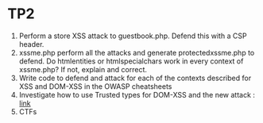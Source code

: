 # TP2

1) Perform a store XSS attack to guestbook.php. Defend
   this with a CSP header.
2) xssme.php perform all the attacks and generate
   protectedxssme.php to defend.
   Do htmlentities or htmlspecialchars work in every context of
   xssme.php? If not, explain and correct.
3) Write code to defend and attack for each of the contexts
   described for XSS and DOM-XSS in the OWASP
   cheatsheets
4) Investigate how to use Trusted types for DOM-XSS and
   the new attack : [link](https://portswigger.net/adaily-swig/untrusted-types-researcher-demos-trick-to-beat-trusted-types-protection-in-google-chrome)
5) CTFs